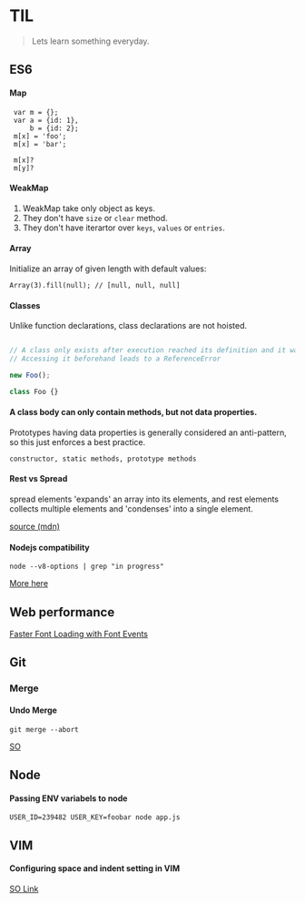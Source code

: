 # TIL

> Lets learn something everyday.

## ES6

#### Map

```
 var m = {};
 var a = {id: 1},
     b = {id: 2};
 m[x] = 'foo';
 m[x] = 'bar';
 
 m[x]?
 m[y]?
```

#### WeakMap

1. WeakMap take only object as keys.
2. They don't have `size` or `clear` method.
3. They don't have iterartor over `keys`, `values` or `entries`.

#### Array

Initialize an array of given length with default values:

```
Array(3).fill(null); // [null, null, null]
```

#### Classes

Unlike function declarations, class declarations are not hoisted.

```js

// A class only exists after execution reached its definition and it was evaluated.
// Accessing it beforehand leads to a ReferenceError

new Foo();

class Foo {}

```

#### A class body can only contain methods, but not data properties.


Prototypes having data properties is generally considered an anti-pattern, so this just enforces a best practice.

`constructor, static methods, prototype methods`

#### Rest vs Spread

spread elements 'expands' an array into its elements, and rest elements collects
multiple elements and 'condenses' into a single element.

[source (mdn)](https://developer.mozilla.org/en/docs/Web/JavaScript/Reference/Operators/Spread_operator)

#### Nodejs compatibility

`node --v8-options | grep "in progress"`

[More here](https://nodejs.org/en/docs/es6/)


## Web performance

[Faster Font Loading with Font Events](https://jonsuh.com/blog/font-loading-with-font-events/)

## Git

### Merge

#### Undo Merge

`git merge --abort`

[SO](http://stackoverflow.com/a/18693059)

## Node

#### Passing ENV variabels to node

`USER_ID=239482 USER_KEY=foobar node app.js`

## VIM

#### Configuring space and indent setting in VIM

[SO Link](http://stackoverflow.com/a/1878983)
